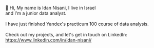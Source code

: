👋 Hi, My name is Idan Nisani, I live in Israel <br/>
and I'm a junior data analyst.<br/><br/>
I have just finished Yandex's practicum 100 course of data analysis.
<br/><br/>
Check out my projects, and let's get in touch on LinkedIn:
https://www.linkedin.com/in/idan-nisani/
